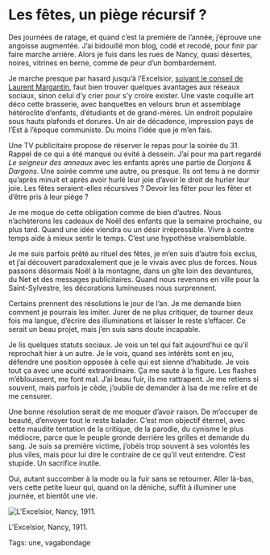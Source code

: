 # Les fêtes, un piège récursif ?

Des journées de ratage, et quand c’est la première de l’année, j’éprouve une angoisse augmentée. J’ai bidouillé mon blog, codé et recodé, pour finir par faire marche arrière. Alors je fuis dans les rues de Nancy, quasi désertes, noires, vitrines en berne, comme de peur d’un bombardement.

Je marche presque par hasard jusqu’à l’Excelsior, [suivant le conseil de Laurent Margantin](https://twitter.com/L_Margantin/status/550317915875311616), faut bien trouver quelques avantages aux réseaux sociaux, sinon celui d’y crier pour s’y croire exister. Une vaste coquille art déco cette brasserie, avec banquettes en velours brun et assemblage hétéroclite d’enfants, d’étudiants et de grand-mères. Un endroit populaire sous hauts plafonds et dorures. Un air de décadence, impression pays de l’Est à l’époque communiste. Du moins l’idée que je m’en fais.

Une TV publicitaire propose de réserver le repas pour la soirée du 31. Rappel de ce qui a été manqué ou évité à dessein. J’ai pour ma part regardé *Le seigneur des anneaux* avec les enfants après une partie de *Donjons &amp; Dargons*. Une soirée comme une autre, ou presque. Ils ont tenu à ne dormir qu’après minuit et après avoir hurlé leur joie d’avoir le droit de hurler leur joie. Les fêtes seraient-elles récursives ? Devoir les fêter pour les fêter et d’être pris à leur piège ?

Je me moque de cette obligation comme de bien d’autres. Nous n’achèterons les cadeaux de Noël des enfants que la semaine prochaine, ou plus tard. Quand une idée viendra ou un désir irrépressible. Vivre à contre temps aide à mieux sentir le temps. C’est une hypothèse vraisemblable.

Je me suis parfois prêté au rituel des fêtes, je m’en suis d’autre fois exclus, et j’ai découvert paradoxalement que je le vivais avec plus de forces. Nous passons désormais Noël à la montagne, dans un gîte loin des devantures, du Net et des messages publicitaires. Quand nous revenons en ville pour la Saint-Sylvestre, les décorations lumineuses nous surprennent.

Certains prennent des résolutions le jour de l’an. Je me demande bien comment je pourrais les imiter. Jurer de ne plus critiquer, de tourner deux fois ma langue, d’écrire des illuminations et laisser le reste s’effacer. Ce serait un beau projet, mais j’en suis sans doute incapable.

Je lis quelques statuts sociaux. Je vois un tel qui fait aujourd’hui ce qu’il reprochait hier à un autre. Je le vois, quand ses intérêts sont en jeu, défendre une position opposée à celle qui est sienne d’habitude. Je vois tout ça avec une acuité extraordinaire. Ça me saute à la figure. Les flashes m’éblouissent, me font mal. J’ai beau fuir, ils me rattrapent. Je me retiens si souvent, mais parfois je cède, j’oublie de demander à Isa de me relire et de me censurer.

Une bonne résolution serait de me moquer d’avoir raison. De m’occuper de beauté, d’envoyer tout le reste balader. C’est mon objectif éternel, avec cette maudite tentation de la critique, de la parodie, du cynisme le plus médiocre, parce que le peuple gronde derrière les grilles et demande du sang. Je suis sa première victime, j’obéis trop souvent à ses volontés les plus viles, mais pour lui dire le contraire de ce qu’il veut entendre. C’est stupide. Un sacrifice inutile.

Oui, autant succomber à la mode ou la fuir sans se retourner. Aller là-bas, vers cette petite lueur qui, quand on la déniche, suffit à illuminer une journée, et bientôt une vie.

![L'Excelsior, Nancy, 1911.](http://blog.tcrouzet.comhttps://tcrouzet.com/images_tc/2015/01/excelsior.jpg)

L'Excelsior, Nancy, 1911.



Tags: une, vagabondage